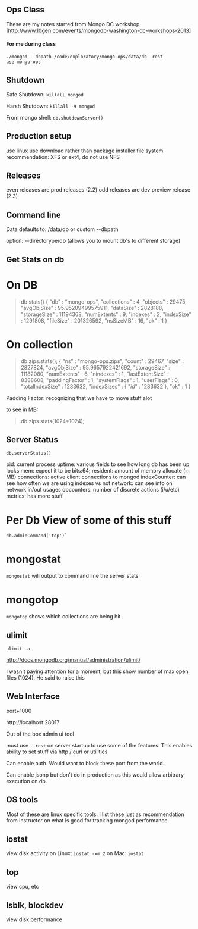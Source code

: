Ops Class
---------
These are my notes started from Mongo DC workshop [http://www.10gen.com/events/mongodb-washington-dc-workshops-2013]

#### For me during class
```
./mongod --dbpath /code/exploratory/mongo-ops/data/db -rest
use mongo-ops
```

Shutdown
---------

Safe Shutdown:
`killall mongod`

Harsh Shutdown:
`killall -9 mongod`

From mongo shell:
`db.shutdownServer()`

Production setup
---------

use linux
use download rather than package installer
file system recommendation: XFS or ext4, do not use NFS

Releases
---------

even releases are prod releases (2.2)
odd releases are dev preview release (2.3)

Command line
---------

Data defaults to:
/data/db
or custom --dbpath


option: --directoryperdb
(allows you to mount db's to different storage)


Get Stats on db
---------

On DB
=====
> db.stats()
{
 "db" : "mongo-ops",
 "collections" : 4,
 "objects" : 29475,
 "avgObjSize" : 95.95209499575911,
 "dataSize" : 2828188,
 "storageSize" : 11194368,
 "numExtents" : 9,
 "indexes" : 2,
 "indexSize" : 1291808,
 "fileSize" : 201326592,
 "nsSizeMB" : 16,
 "ok" : 1
}

On collection
=====
> db.zips.stats();
{
	"ns" : "mongo-ops.zips",
	"count" : 29467,
	"size" : 2827824,
	"avgObjSize" : 95.9657922421692,
	"storageSize" : 11182080,
	"numExtents" : 6,
	"nindexes" : 1,
	"lastExtentSize" : 8388608,
	"paddingFactor" : 1,
	"systemFlags" : 1,
	"userFlags" : 0,
	"totalIndexSize" : 1283632,
	"indexSizes" : {
		"_id_" : 1283632
	},
	"ok" : 1
}

Padding Factor: recognizing that we have to move stuff alot

to see in MB:
> db.zips.stats(1024*1024);

Server Status
-------------
```
db.serverStatus()
```

pid: current process
uptime: various fields to see how long db has been up
locks
mem: expect it to be bits:64; resident: amount of memory allocate (in MB)
connections: active client connections to mongod
indexCounter: can see how often we are using indexes vs not
network: can see info on network in/out usages
opcounters: number of discrete actions (i/u/etc)
metrics: has more stuff

Per Db View of some of this stuff
=======
```
db.adminCommand('top')`
```

mongostat
=========
`mongostat`
will output to command line the server stats

mongotop
========
`mongotop`
shows which collections are being hit

ulimit
------
`ulimit -a`

http://docs.mongodb.org/manual/administration/ulimit/

I wasn't paying attention for a moment, but this show number of max open files (1024).  He said to raise this

Web Interface
-------------
port+1000

http://localhost:28017

Out of the box admin ui tool

must use `--rest` on server startup to use some of the features.
This enables ability to set stuff via http / curl or utilities

Can enable auth.  Would want to block these port from the world.

Can enable jsonp but don't do in production as this would allow arbitrary execution on db.

OS tools 
--------
Most of these are linux specific tools.  I list these just as recommendation from instructor on what is good for tracking mongod performance.

## iostat
view disk activity
on Linux: `iostat -xm 2` 
on Mac: `iostat` 

## top
view cpu, etc

## lsblk, blockdev
view disk performance





